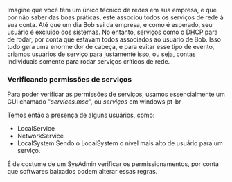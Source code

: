 Imagine que você têm um único técnico de redes em sua empresa, e que por não saber das boas práticas, este associou todos os serviços de rede à sua conta. Até que um dia Bob sai da empresa, e como é esperado, seu usuário é excluído dos sistemas. No entanto, serviços como o DHCP para de rodar, por conta que estavam todos associados ao usuário de Bob.
Isso tudo gera uma enorme dor de cabeça, e para evitar esse tipo de evento, criamos usuários de serviço para justamente isso, ou seja, contas individuais somente para rodar serviços críticos de rede.

### Verificando permissões de serviços
Para poder verificar as permissões de serviços, usamos essencialmente um GUI chamado "*services.msc*", ou *serviços* em windows pt-br

Temos então a presença de alguns usuários, como:
- LocalService
- NetworkService  
- LocalSystem
Sendo o LocalSystem o nível mais alto de usuário para um serviço.

É de costume de um SysAdmin verificar os permissionamentos, por conta que softwares baixados podem alterar essas regras.


